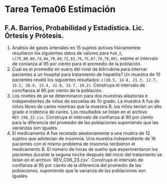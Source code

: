 # Tarea Tema06 Estimación
## F.A. Barrios, Probabilidad y Estadística. Lic. Órtesis y Prótesis.

1. Analisis de gases arteriales en 15 sujetos activos físicamenete resultaron los siguientes datos de valores para `PaO_2`,  `c(75,80,80,74,84,78,89,72,83,76,75,87,78,79,88)`, estime el intervalo de conianza al 95 por ciento para el promedio de la población.
2. Cual es el promedio en suero del nivel de bilirrubina para internar pacientes a un hospital para tratamiento de hepatítis? Un muestra de 10 pacientes reveló los siguientes resutlados: `c(20.5, 14.8, 21.3, 12.7, 15.2, 26.6, 23.4, 22.9, 15.7, 19.2)`. Construya el intervalo de concfianza al 95 por ciento de la población.
3. Los niveles de `pH` se determinaron para dos muestras aleatorias e independientes de niños de escuelas de 7o grado. La muestra A fue de niños libres de caries mientras que la muestra B, los niños tenían un alto grado e icidencia de caries. Los resultados se listan en el archivo `REV_C06_22.csv`. Construya el intervalo de confianza al 90 por ciento para la diferencia del promedio de las poblaciones suponiendo que las varianzas son iguales.
4. El medicamento A fue recetado aleatoriamente a una muetra de 12 sujetos que adolecian de insomnia. Una muestra independiente de 16 pacientes con el mismo problema de insomnia recibieron el medicamento B.  El número de horas de sueño que experimentaron los pacientes durante la seguna noche después del inicio del tratamiento se listan en el archivo `REV_C06_23.csv'. Construya el intervalo de confianza al 95 por ciento de la diferencia del promedio de las poblaciones, suponiendo que la varianza de las poblaciones son iguales.
